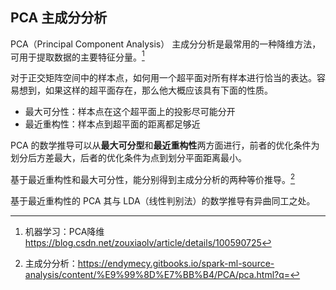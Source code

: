## PCA 主成分分析
PCA（Principal Component Analysis） 主成分分析是最常用的一种降维方法，可用于提取数据的主要特征分量。[^definition]

[^definition]: 机器学习：PCA降维 https://blog.csdn.net/zouxiaolv/article/details/100590725

对于正交矩阵空间中的样本点，如何用一个超平面对所有样本进行恰当的表达。容易想到，如果这样的超平面存在，那么他大概应该具有下面的性质。

+ 最大可分性：样本点在这个超平面上的投影尽可能分开
+ 最近重构性：样本点到超平面的距离都足够近

PCA 的数学推导可以从**最大可分型**和**最近重构性**两方面进行，前者的优化条件为划分后方差最大，后者的优化条件为点到划分平面距离最小。

基于最近重构性和最大可分性，能分别得到主成分分析的两种等价推导。[^2]

[^2]: 主成分分析：https://endymecy.gitbooks.io/spark-ml-source-analysis/content/%E9%99%8D%E7%BB%B4/PCA/pca.html?q=

基于最近重构性的 PCA 其与 LDA（线性判别法）的数学推导有异曲同工之处。



